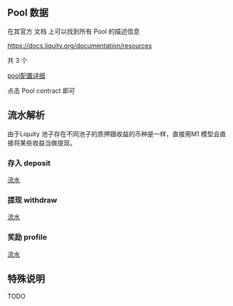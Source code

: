 ## Pool 数据
在其官方 文档 上可以找到所有 Pool 的描述信息

https://docs.liquity.org/documentation/resources

共 3 个 

[pool配置详细](https://docs.google.com/spreadsheets/d/1l2azzCjbMF4r7-V2pVoK3dNGosJBknz5be9UBSZMPuE/edit#gid=283527532)

点击 Pool contract 即可

## 流水解析

由于Liquity 池子存在不同池子的质押跟收益的币种是一样，直接用M1
模型会直接将某些收益当做提现。

### 存入 deposit

[流水](https://etherscan.io/tx/0x189c4c2def277fd9023c9890cce43d53603f804ea48d2994906e8945cad0668b)


### 提现 withdraw

[流水](https://etherscan.io/tx/0x95720810540f8e2dd0d419a17659a3a477dbf10202b9921c39e6789b8f808ac2)

### 奖励 profile

[流水](https://etherscan.io/tx/0x7e7a58113a0315d89269d04bd96444b8a825528f234e4ee4dfe9807171c8cc96)

## 特殊说明
TODO